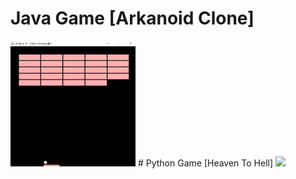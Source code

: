 # Java Game [Arkanoid Clone]
<img src="Java/Arkanoid/Arkanoid.gif" width="200"/>
# Python Game [Heaven To Hell]
<img src="Python/HeavenToHell.gif" width="200"/>


